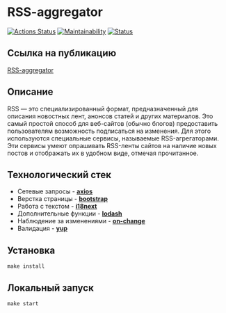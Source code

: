 # RSS-aggregator

[![Actions Status](https://github.com/IvanSavDev/frontend-project-lvl3/workflows/hexlet-check/badge.svg)](https://github.com/IvanSavDev/frontend-project-lvl3/actions)
[![Maintainability](https://api.codeclimate.com/v1/badges/e98f78163a22c09a33cb/maintainability)](https://codeclimate.com/github/IvanSavDev/frontend-project-lvl3/maintainability)
[![Status](https://github.com/IvanSavDev/frontend-project-lvl3/actions/workflows/project-lvl3-check.yml/badge.svg)](https://github.com/IvanSavDev/frontend-project-lvl3/actions/workflows/project-lvl3-check.yml)

## Ссылка на публикацию

[RSS-aggregator](https://rss-aggregator-ivansavdev.vercel.app/)

## Описание

RSS — это специализированный формат, предназначенный для описания новостных лент, анонсов статей и других материалов. Это самый простой способ для веб-сайтов (обычно блогов) предоставить пользователям возможность подписаться на изменения. Для этого используются специальные сервисы, называемые RSS-агрегаторами. Эти сервисы умеют опрашивать RSS-ленты сайтов на наличие новых постов и отображать их в удобном виде, отмечая прочитанное.

## Технологический стек
- Сетевые запросы - **[axios](https://github.com/axios/axios)**
- Верстка страницы - **[bootstrap](https://getbootstrap.com)**
- Работа с текстом - **[i18next](https://www.i18next.com)**
- Дополнительные функции - **[lodash](https://lodash.com)**
- Наблюдение за изменениями - **[on-change](https://github.com/sindresorhus/on-change)**
- Валидация - **[yup](https://github.com/jquense/yup)** 

## Установка

```
make install
```

## Локальный запуск

```
make start
```
